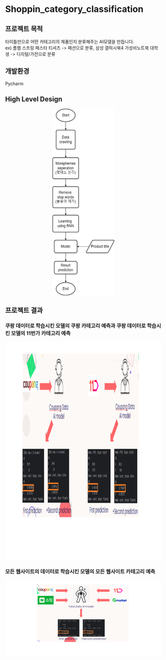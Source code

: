 # Shoppin_category_classification
## 프로젝트 목적
타이틀만으로 어떤 카테고리의 제품인지 분류해주는 AI모델을 만듭니다.<br/>
ex) 폴햄 스프링 페스타 티셔츠 -> 패션으로 분류, 삼성 갤럭시북4 가성비노트북 대학생 -> 디지털/가전으로 분류 <br/>
## 개발환경
Pycharm
## High Level Design
<div align="center">
<img src="./img/shopping_category_classification_HLD.png" width=200 height=600>
</div>

## 프로젝트 결과
### 쿠팡 데이터로 학습시킨 모델의 쿠팡 카테고리 예측과 쿠팡 데이터로 학습시킨 모델의 11번가 카테고리 예측
<img src="./img/coupang_model_prediction.png" width=1200 height=700>

### 모든 웹사이트의 데이터로 학습시킨 모델의 모든 웹사이트 카테고리 예측
<img src="./img/all_model_prediction.png">
